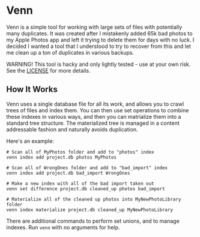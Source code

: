 # Venn

Venn is a simple tool for working with large sets of files with potentially many duplicates. It was created after I mistakenly added 65k bad photos to my Apple Photos app and left it trying to delete them for days with no luck. I decided I wanted a tool that I understood to try to recover from this and let me clean up a ton of duplicates in various backups.

WARNING! This tool is hacky and only lightly tested - use at your own risk. See the [LICENSE](LICENSE) for more details.

## How It Works

Venn uses a single database file for all its work, and allows you to crawl trees of files and index them. You can then use set operations to combine these indexes in various ways, and then you can matrialize them into a standard tree structure. The materialized tree is managed in a content addressable fashion and naturally avoids duplication.

Here's an example:

```
# Scan all of MyPhotos folder and add to "photos" index
venn index add project.db photos MyPhotos

# Scan all of WrongOnes folder and add to "bad_import" index
venn index add project.db bad_import WrongOnes

# Make a new index with all of the bad import taken out
venn set difference project.db cleaned_up photos bad_import

# Materialize all of the cleaned up photos into MyNewPhotoLibrary folder
venn index materialize project.db cleaned_up MyNewPhotoLibrary
```

There are additional commands to perform set unions, and to manage indexes. Run `venn` with no arguments for help.